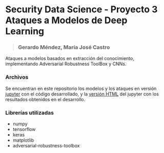 # Security Data Science - Proyecto 3 <br> Ataques a Modelos de Deep Learning
> ### Gerardo Méndez, María José Castro
Ataques a modelos basados en extracción del conocimiento, implementando Adversarial Robustness ToolBox y CNNs.

### Archivos
Se encuentran en este repositorio los modelos y los ataques en versión [jupyter](models.ipynb) con el código desarrollado, y la [versión HTML](models.html) del jupyter con los resultados obtenidos en el desarrollo.

### Librerías utilizadas
* numpy
* tensorflow
* keras
* matplotlib
* adversarial-robustness-toolbox
